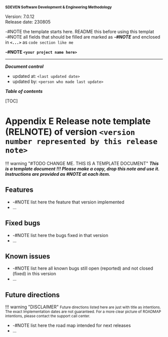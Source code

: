 <small>**SDEVEN Software Development & Engineering Methodology**</small>

Version: 7.0.12<br>
Release date: 230805



-#NOTE the template starts here. README this before using this templat <br>
-#NOTE all fields that should be filled are marked as ***-#NOTE*** and enclosed in ***`<...>`*** as `code section like me`


**-#NOTE `<your project name here>`**

***

***Document control***

* updated at: `<last updated date>`<br>
* updated by: `<person who made last update>`



***Table of contents***

[TOC]


# Appendix E Release note template (RELNOTE) of version `<version number represented by this release note>`


!!! warning "#TODO CHANGE ME. THIS IS A TEMPLATE DOCUMENT"
    ___This is a template document !!! Please make a copy, drop this note and use it. Instructions are provided as #NOTE at each item.___




## Features

* -#NOTE list here the feature that version implemented
* ...





## Fixed bugs

* -#NOTE list here the bugs fixed in that version
* ...




## Known issues

* -#NOTE list here all known bugs still open (reported) and not closed (fixed) in this version
* ...




## Future directions

!!! warning "DISCLAIMER"
    <small markdown>Future directions listed here are just with title as intentions. The exact Implementation dates are not guaranteed. For a more clear picture of ROADMAP intentions, please contact the support call center.</small>



* -#NOTE list here the road map intended for next releases
* ...




